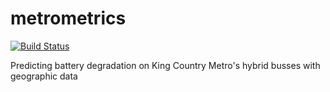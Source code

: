 # metrometrics

[![Build Status](https://travis-ci.org/metromojo/metrometrics.svg?branch=master)](https://travis-ci.org/metromojo/metrometrics)

Predicting battery degradation on King Country Metro's hybrid busses with geographic data
